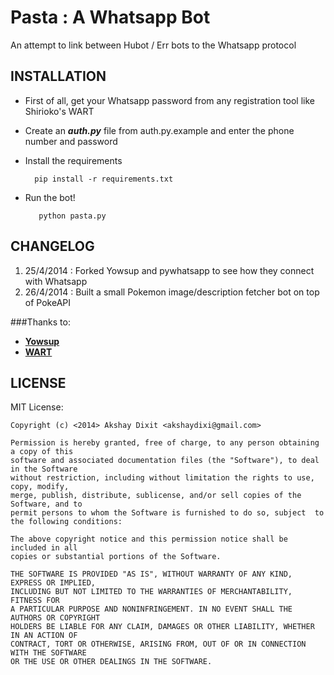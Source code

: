 Pasta : A Whatsapp Bot 
=======================

An attempt to link between Hubot / Err bots to the Whatsapp protocol

INSTALLATION
------------
* First of all, get your Whatsapp password from any registration tool like
  Shirioko's WART

* Create an ***auth.py*** file from auth.py.example and enter the phone number
  and password
* Install the requirements 

        pip install -r requirements.txt

* Run the bot!
   
         python pasta.py


CHANGELOG
---------

1. 25/4/2014 : Forked Yowsup and pywhatsapp to see how they connect with
   Whatsapp
2. 26/4/2014 : Built a small Pokemon image/description fetcher bot on top of PokeAPI


###Thanks to:
* **[Yowsup](https://github.com/tgalal/yowsup)**
* **[WART](https://github.com/shirioko/WART)**

LICENSE
-------
MIT License:
    
    Copyright (c) <2014> Akshay Dixit <akshaydixi@gmail.com>

    Permission is hereby granted, free of charge, to any person obtaining a copy of this
    software and associated documentation files (the "Software"), to deal in the Software
    without restriction, including without limitation the rights to use, copy, modify,
    merge, publish, distribute, sublicense, and/or sell copies of the Software, and to
    permit persons to whom the Software is furnished to do so, subject  to the following conditions:

    The above copyright notice and this permission notice shall be included in all
    copies or substantial portions of the Software.

    THE SOFTWARE IS PROVIDED "AS IS", WITHOUT WARRANTY OF ANY KIND, EXPRESS OR IMPLIED,
    INCLUDING BUT NOT LIMITED TO THE WARRANTIES OF MERCHANTABILITY, FITNESS FOR
    A PARTICULAR PURPOSE AND NONINFRINGEMENT. IN NO EVENT SHALL THE AUTHORS OR COPYRIGHT
    HOLDERS BE LIABLE FOR ANY CLAIM, DAMAGES OR OTHER LIABILITY, WHETHER IN AN ACTION OF
    CONTRACT, TORT OR OTHERWISE, ARISING FROM, OUT OF OR IN CONNECTION WITH THE SOFTWARE
    OR THE USE OR OTHER DEALINGS IN THE SOFTWARE.

